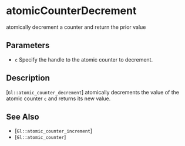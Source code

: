 # atomicCounterDecrement
atomically decrement a counter and return the prior value

## Parameters
- `c`
  Specify the handle to the atomic counter to decrement.

## Description
[`Gl::atomic_counter_decrement`] atomically decrements the value of
  the atomic counter `c` and returns its new value.

## See Also
- [`Gl::atomic_counter_increment`]
- [`Gl::atomic_counter`]
